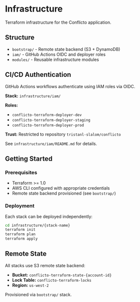 # Infrastructure

Terraform infrastructure for the Conflicto application.

## Structure

- `bootstrap/` - Remote state backend (S3 + DynamoDB)
- `iam/` - GitHub Actions OIDC and deployer roles
- `modules/` - Reusable infrastructure modules

## CI/CD Authentication

GitHub Actions workflows authenticate using IAM roles via OIDC.

**Stack:** `infrastructure/iam/`

**Roles:**
- `conflicto-terraform-deployer-dev`
- `conflicto-terraform-deployer-staging`
- `conflicto-terraform-deployer-prod`

**Trust:** Restricted to repository `tristanl-slalom/conflicto`

See `infrastructure/iam/README.md` for details.

## Getting Started

### Prerequisites

- Terraform >= 1.0
- AWS CLI configured with appropriate credentials
- Remote state backend provisioned (see `bootstrap/`)

### Deployment

Each stack can be deployed independently:

```bash
cd infrastructure/{stack-name}
terraform init
terraform plan
terraform apply
```

## Remote State

All stacks use S3 remote state backend:

- **Bucket:** `conflicto-terraform-state-{account-id}`
- **Lock Table:** `conflicto-terraform-locks`
- **Region:** `us-west-2`

Provisioned via `bootstrap/` stack.

